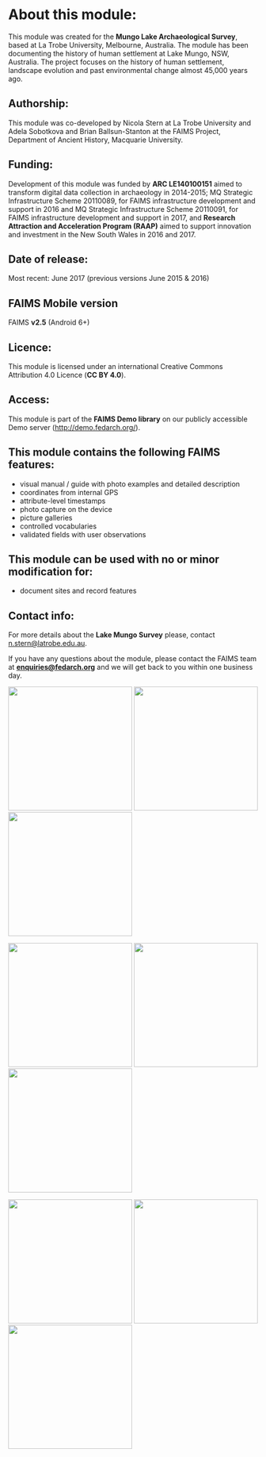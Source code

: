 # About this module:
This module was created for the **Mungo Lake Archaeological Survey**, based at La Trobe University, Melbourne, Australia. The module has been documenting the history of human settlement at Lake Mungo, NSW, Australia. The project focuses on the history of human settlement, landscape evolution and past environmental change almost 45,000 years ago.

## Authorship:
This module was co-developed by Nicola Stern at La Trobe University and Adela Sobotkova and Brian Ballsun-Stanton at the FAIMS Project, Department of Ancient History, Macquarie University.

## Funding:
Development of this module was funded by **ARC LE140100151** aimed to transform digital data collection in archaeology in 2014-2015; MQ Strategic Infrastructure Scheme 20110089, for FAIMS infrastructure development and support in 2016 and MQ Strategic Infrastructure Scheme 20110091, for FAIMS infrastructure development and support in 2017, and **Research Attraction and Acceleration Program (RAAP)** aimed to support innovation and investment in the New South Wales in 2016 and 2017.


## Date of release:
Most recent: June 2017 (previous versions June 2015 & 2016)

## FAIMS Mobile version
FAIMS **v2.5** (Android 6+)

## Licence:
This module is licensed under an international Creative Commons Attribution 4.0 Licence (**CC BY 4.0**).

## Access:
This module is part of the **FAIMS Demo library** on our publicly accessible Demo server (http://demo.fedarch.org/). 

## This module contains the following FAIMS features:
* visual manual / guide with photo examples and detailed  description
* coordinates from internal GPS
* attribute-level timestamps
* photo capture on the device
* picture galleries
* controlled vocabularies
* validated fields with user observations


## This module can be used with no or minor modification for:
* document sites and record features


## Contact info:
For more details about the **Lake Mungo Survey** please, contact n.stern@latrobe.edu.au.

If you have any questions about the module, please contact the FAIMS team at **enquiries@fedarch.org** and we will get back to you within one business day.

<p align="left">
  <img src="https://github.com/FAIMS/Lake-Mungo/blob/master/screenshots/Screenshot_20170913-101529.png" width="250"/>
  <img src="https://github.com/FAIMS/Lake-Mungo/blob/master/screenshots/Screenshot_20170913-101558.png" width="250"/>
  <img src="https://github.com/FAIMS/Lake-Mungo/blob/master/screenshots/Screenshot_20170913-101645.png" width="250"/>
</p>

<p align="left">
  <img src="https://github.com/FAIMS/Lake-Mungo/blob/master/screenshots/Screenshot_20170913-101652.png" width="250"/>
  <img src="https://github.com/FAIMS/Lake-Mungo/blob/master/screenshots/Screenshot_20170913-101703.png" width="250"/>
  <img src="https://github.com/FAIMS/Lake-Mungo/blob/master/screenshots/Screenshot_20170913-101713.png" width="250"/>
</p>

<p align="left">
  <img src="https://github.com/FAIMS/Lake-Mungo/blob/master/screenshots/Screenshot_20170913-102007.png" width="250"/>
  <img src="https://github.com/FAIMS/Lake-Mungo/blob/master/screenshots/Screenshot_20170913-102213.png" width="250"/>
  <img src="https://github.com/FAIMS/Lake-Mungo/blob/master/screenshots/Screenshot_20170913-102224.png" width="250"/>
</p>

